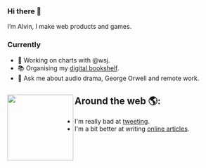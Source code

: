 ### Hi there 👋

I’m Alvin, I make web products and games.

### Currently
- 🔭 Working on charts with @wsj.
- 📚 Organising my [digital bookshelf](https://alvin.codes/now).
- 💬 Ask me about audio drama, George Orwell and remote work.

## Around the web 🌎: <a href="https://alvin.codes/writing"><img align="left" width="150" height="150" src="https://pbs.twimg.com/profile_images/1313095442297688073/aHY9lDOq_400x400.jpg"></a>
- I'm really bad at [tweeting](https://twitter.com/alvinometric).
- I'm a bit better at writing [online articles](https://alvin.codes/writing).
